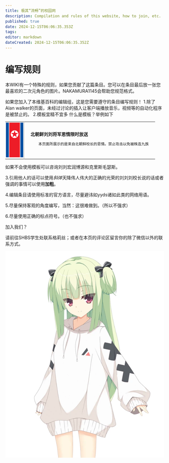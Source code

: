 ```yaml
---
title: 极其“流畅”的校园网
description: Compilation and rules of this website, how to join, etc.
published: true
date: 2024-12-15T06:06:35.353Z
tags: 
editor: markdown
dateCreated: 2024-12-15T06:06:35.352Z
---
```


# 编写规则
本WIKI有一个特殊的规则，如果您贡献了这篇条目。您可以在条目最后放一张您最喜欢的二次元角色的图片。NAKAMURA1145会帮助您规范格式。

如果您加入了本维基百科的编辑组，这是您需要遵守的条目编写规则！
1.除了Alan walker的页面，未经过讨论的插入让客户端播放音乐，视频等的自动化程序是被禁止的。
2.模板宜精不宜多
什么是模板？举例如下
<table class="custom-table">
  <tr>
    <td style="width: 55px; padding: 2px; text-align: center; border-right:1px solid #AAA;">
      <img src="/nkflag.png" alt="nkflag.png" />
    </td>
    <td style="padding: 5px 20px;">
      <b>北朝鲜刘刘将军恩情限时放送</b>
      <div style="font-size: smaller; margin: 2px 0px 2px 25px;">
        <p>本页面所展示的是来自北朝鲜校长的恩情。禁止攻击以免被株连九族
        </p>
      </div>
    </td>
  </tr>
</table>

如果不会使用模板可以咨询刘刘宏润博源和克里斯毛瑟斯。

3.引用他人的话可以使用*斜体*天降伟人伟大的正确的光荣的刘刘刘校长说的话或者强调的事情可以使用**加粗**。

4.编辑条目请使用标准的官方语言，尽量避讳如yyds诸如此类的网络用语。

5.尽量保持客观的角度编写，当然：这很难做到。（所以不强求）

6.尽量使用正确的标点符号。（也不强求）

加入我们？

请前往SHBS学生处联系格莉丝；或者在本页的评论区留言你的除了微信以外的联系方式。

![yuzi1.png](/yuzi1.png)

